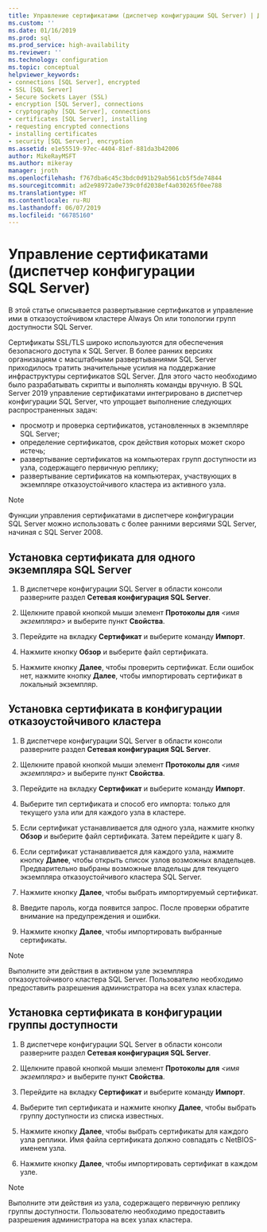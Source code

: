 ```yaml
---
title: Управление сертификатами (диспетчер конфигурации SQL Server) | Документация Майкрософт
ms.custom: ''
ms.date: 01/16/2019
ms.prod: sql
ms.prod_service: high-availability
ms.reviewer: ''
ms.technology: configuration
ms.topic: conceptual
helpviewer_keywords:
- connections [SQL Server], encrypted
- SSL [SQL Server]
- Secure Sockets Layer (SSL)
- encryption [SQL Server], connections
- cryptography [SQL Server], connections
- certificates [SQL Server], installing
- requesting encrypted connections
- installing certificates
- security [SQL Server], encryption
ms.assetid: e1e55519-97ec-4404-81ef-881da3b42006
author: MikeRayMSFT
ms.author: mikeray
manager: jroth
ms.openlocfilehash: f767dba6c45c3bdc0d91b29ab561cb5f5de74844
ms.sourcegitcommit: ad2e98972a0e739c0fd2038ef4a030265f0ee788
ms.translationtype: HT
ms.contentlocale: ru-RU
ms.lasthandoff: 06/07/2019
ms.locfileid: "66785160"
---
```

# <a name="certificate-management-sql-server-configuration-manager"></a>Управление сертификатами (диспетчер конфигурации SQL Server)

В этой статье описывается развертывание сертификатов и управление ими в отказоустойчивом кластере Always On или топологии групп доступности SQL Server.

Сертификаты SSL/TLS широко используются для обеспечения безопасного доступа к SQL Server. В более ранних версиях организациям с масштабными развертываниями SQL Server приходилось тратить значительные усилия на поддержание инфраструктуры сертификатов SQL Server. Для этого часто необходимо было разрабатывать скрипты и выполнять команды вручную. В SQL Server 2019 управление сертификатами интегрировано в диспетчер конфигурации SQL Server, что упрощает выполнение следующих распространенных задач: 

* просмотр и проверка сертификатов, установленных в экземпляре SQL Server; 
* определение сертификатов, срок действия которых может скоро истечь; 
* развертывание сертификатов на компьютерах групп доступности из узла, содержащего первичную реплику; 
* развертывание сертификатов на компьютерах, участвующих в экземпляре отказоустойчивого кластера из активного узла.

> [!NOTE]
> Функции управления сертификатами в диспетчере конфигурации SQL Server можно использовать с более ранними версиями SQL Server, начиная с SQL Server 2008.

##  <a name="provision-single-server-cert"></a> Установка сертификата для одного экземпляра SQL Server  
  
1. В диспетчере конфигурации SQL Server в области консоли разверните раздел **Сетевая конфигурация SQL Server**.  
  
2. Щелкните правой кнопкой мыши элемент **Протоколы для** *&lt;имя экземпляра&gt;* и выберите пункт **Свойства**.  
  
3. Перейдите на вкладку **Сертификат** и выберите команду **Импорт**.  
  
4. Нажмите кнопку **Обзор** и выберите файл сертификата.  
  
5. Нажмите кнопку **Далее**, чтобы проверить сертификат. Если ошибок нет, нажмите кнопку **Далее**, чтобы импортировать сертификат в локальный экземпляр.  
  
 
##  <a name="provision-failover-cluster-cert"></a> Установка сертификата в конфигурации отказоустойчивого кластера  
  
1. В диспетчере конфигурации SQL Server в области консоли разверните раздел **Сетевая конфигурация SQL Server**.
  
2. Щелкните правой кнопкой мыши элемент **Протоколы для** *&lt;имя экземпляра&gt;* и выберите пункт **Свойства**. 

3. Перейдите на вкладку **Сертификат** и выберите команду **Импорт**.

4. Выберите тип сертификата и способ его импорта: только для текущего узла или для каждого узла в кластере.

5. Если сертификат устанавливается для одного узла, нажмите кнопку **Обзор** и выберите файл сертификата. Затем перейдите к шагу 8.

6. Если сертификат устанавливается для каждого узла, нажмите кнопку **Далее**, чтобы открыть список узлов возможных владельцев. Предварительно выбраны возможные владельцы для текущего экземпляра отказоустойчивого кластера SQL Server.

7. Нажмите кнопку **Далее**, чтобы выбрать импортируемый сертификат.

8. Введите пароль, когда появится запрос. После проверки обратите внимание на предупреждения и ошибки.

9. Нажмите кнопку **Далее**, чтобы импортировать выбранные сертификаты.

> [!NOTE]
> Выполните эти действия в активном узле экземпляра отказоустойчивого кластера SQL Server. Пользователю необходимо предоставить разрешения администратора на всех узлах кластера.

##  <a name="provision-availability-group-cert"></a>Установка сертификата в конфигурации группы доступности  
  
1. В диспетчере конфигурации SQL Server в области консоли разверните раздел **Сетевая конфигурация SQL Server**.
  
2. Щелкните правой кнопкой мыши элемент **Протоколы для** *&lt;имя экземпляра&gt;* и выберите пункт **Свойства**.  
  
3. Перейдите на вкладку **Сертификат** и выберите команду **Импорт**.  
  
4. Выберите тип сертификата и нажмите кнопку **Далее**, чтобы выбрать группу доступности из списка известных.  

5. Нажмите кнопку **Далее**, чтобы выбрать сертификаты для каждого узла реплики. Имя файла сертификата должно совпадать с NetBIOS-именем узла.

6. Нажмите кнопку **Далее**, чтобы импортировать сертификат в каждом узле.


> [!NOTE]
> Выполните эти действия из узла, содержащего первичную реплику группы доступности. Пользователю необходимо предоставить разрешения администратора на всех узлах кластера.

